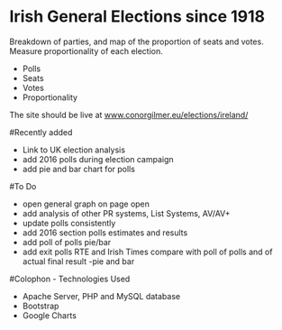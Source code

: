 # Irish General Elections since 1918

Breakdown of parties, and map of the proportion of seats and votes. Measure proportionality of each election.

+ Polls
+ Seats
+ Votes
+ Proportionality

The site should be live at www.conorgilmer.eu/elections/ireland/

#Recently added
+ Link to UK election analysis
+ add 2016 polls during election campaign
+ add pie and bar chart for polls

#To Do
+ open general graph on page open
+ add analysis of other PR systems, List Systems, AV/AV+
+ update polls consistently
+ add 2016 section polls estimates and results
+ add poll of polls pie/bar
+ add exit polls RTE and Irish Times compare with poll of polls and of actual final result -pie and bar


#Colophon - Technologies Used
+ Apache Server, PHP and MySQL database
+ Bootstrap 
+ Google Charts

